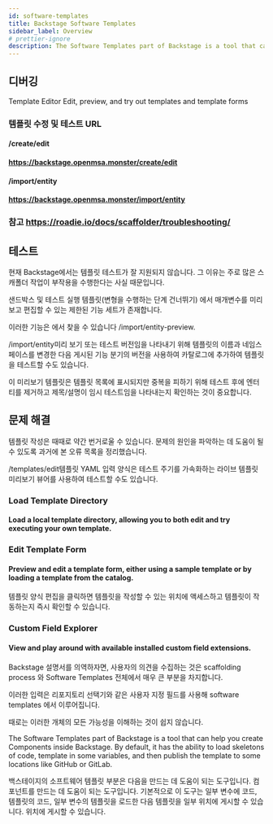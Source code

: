 ```yaml
---
id: software-templates
title: Backstage Software Templates
sidebar_label: Overview
# prettier-ignore
description: The Software Templates part of Backstage is a tool that can help you create Components inside Backstage
---
```


## 디버깅
Template Editor
Edit, preview, and try out templates and template forms

### 템플릿 수정 및 테스트 URL
#### /create/edit
#### https://backstage.openmsa.monster/create/edit

#### /import/entity
#### https://backstage.openmsa.monster/import/entity


### 참고 https://roadie.io/docs/scaffolder/troubleshooting/

## 테스트
현재 Backstage에서는 템플릿 테스트가 잘 지원되지 않습니다. 
그 이유는 주로 많은 스캐폴더 작업이 부작용을 수행한다는 사실 때문입니다.

샌드박스 및 테스트 실행 템플릿(변형을 수행하는 단계 건너뛰기) 에서 매개변수를 미리 보고 편집할 수 있는 제한된 기능 세트가 존재합니다.

이러한 기능은 에서 찾을 수 있습니다 /import/entity-preview.

/import/entity미리 보기 또는 테스트 버전임을 나타내기 위해 템플릿의 이름과 네임스페이스를 변경한 다음 게시된 기능 분기의 버전을 사용하여 카탈로그에 추가하여 템플릿을 테스트할 수도 있습니다.

이 미리보기 템플릿은 템플릿 목록에 표시되지만 중복을 피하기 위해 테스트 후에 엔터티를 제거하고 제목/설명이 임시 테스트임을 나타내는지 확인하는 것이 중요합니다.




## 문제 해결
템플릿 작성은 때때로 약간 번거로울 수 있습니다. 
문제의 원인을 파악하는 데 도움이 될 수 있도록 과거에 본 오류 목록을 정리했습니다.

/templates/edit템플릿 YAML 입력 양식은 테스트 주기를 가속화하는 라이브 템플릿 미리보기 뷰어를 사용하여 테스트할 수도 있습니다.



### Load Template Directory
#### Load a local template directory, allowing you to both edit and try executing your own template.



### Edit Template Form
#### Preview and edit a template form, either using a sample template or by loading a template from the catalog.
템플릿 양식 편집을 클릭하면 템플릿을 작성할 수 있는 위치에 액세스하고 템플릿이 작동하는지 즉시 확인할 수 있습니다.

### Custom Field Explorer
#### View and play around with available installed custom field extensions.
Backstage 설명서를 의역하자면, 사용자의 의견을 수집하는 것은 scaffolding process 와 Software Templates 전체에서 매우 큰 부분을 차지합니다. 

이러한 입력은 리포지토리 선택기와 같은 사용자 지정 필드를 사용해 software templates 에서 이루어집니다.

때로는 이러한 개체의 모든 가능성을 이해하는 것이 쉽지 않습니다.

The Software Templates part of Backstage is a tool that can help you create Components inside Backstage. 
By default, it has the ability to load skeletons of code, template in some variables, and then publish the template to some locations like GitHub or GitLab.

백스테이지의 소프트웨어 템플릿 부분은 다음을 만드는 데 도움이 되는 도구입니다. 컴포넌트를 만드는 데 도움이 되는 도구입니다. 
기본적으로 이 도구는 일부 변수에 코드, 템플릿의 코드, 일부 변수의 템플릿을 로드한 다음 템플릿을 일부 위치에 게시할 수 있습니다.
위치에 게시할 수 있습니다.